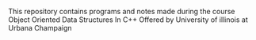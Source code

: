 This repository contains programs and notes made during the course Object Oriented Data Structures In C++ Offered by University of illinois at Urbana Champaign
